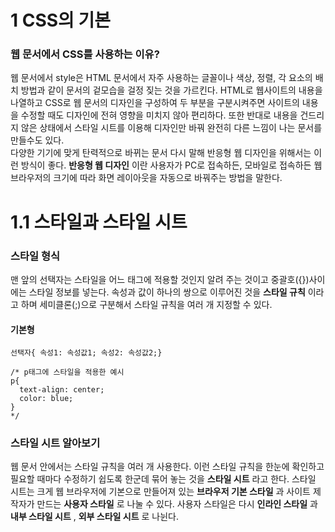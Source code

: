 # 1 CSS의 기본

### 웹 문서에서 CSS를 사용하는 이유?
웹 문서에서 style은 HTML 문서에서 자주 사용하는 글꼴이나 색상, 정렬, 각 요소의 배치 방법과 같이 문서의 겉모습을 걸정 짖는 것을 가르킨다. HTML로 웹사이트의 내용을 나열하고 CSS로 웹 문서의 디자인을 구성하여 두 부분을 구분시켜주면 사이트의 내용을 수정할 때도 디자인에 전혀 영향을 미치지 않아 편리하다. 또한 반대로 내용을 건드리지 않은 상태에서 스타일 시트를 이용해 디자인만 바꿔 완전히 다른 느낌이 나는 문서를 만들수도 있다. <br>
다양한 기기에 맞게 탄력적으로 바뀌는 문서 다시 말해 반응형 웹 디자인을 위해서는 이런 방식이 좋다. **반응형 웹 디자인** 이란 사용자가 PC로 접속하든, 모바일로 접속하든 웹 브라우저의 크기에 따라 화면 레이아웃을 자동으로 바꿔주는 방법을 말한다.

# 1.1 스타일과 스타일 시트

### 스타일 형식
맨 앞의 선택자는 스타일을 어느 태그에 적용할 것인지 알려 주는 것이고 중괄호({})사이에는 스타일 정보를 넣는다. 속성과 값이 하나의 쌍으로 이루어진 것을 **스타일 규칙** 이라고 하며 세미클론(;)으로 구분해서 스타일 규칙을 여러 개 지정할 수 있다.
#### 기본형
```
선택자{ 속성1: 속성값1; 속성2: 속성값2;}

/* p태그에 스타일을 적용한 예시
p{
  text-align: center;
  color: blue;
}
*/
```

### 스타일 시트 알아보기
웹 문서 안에서는 스타일 규칙을 여러 개 사용한다. 이런 스타일 규칙을 한눈에 확인하고 필요할 때마다 수정하기 쉽도록 한군데 묶어 놓는 것을 **스타일 시트** 라고 한다. 스타일 시트는 크게 웹 브라우저에 기본으로 만들어져 있는 **브라우저 기본 스타일** 과 사이트 제작자가 만드는 **사용자 스타일** 로 나눌 수 있다. 사용자 스타일은 다시 **인라인 스타일** 과 **내부 스타일 시트** , **외부 스타일 시트** 로 나뉜다. 

